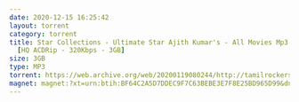 ```yaml
---
date: 2020-12-15 16:25:42
layout: torrent
category: torrent
title: Star Collections - Ultimate Star Ajith Kumar's - All Movies Mp3 Songs -
  [HQ ACDRip - 320Kbps - 3GB]
size: 3GB
type: MP3
torrent: https://web.archive.org/web/20200119080244/http://tamilrockers.ws/index.php?app=core&module=attach&section=attach&attach_id=6614
magnet: magnet:?xt=urn:btih:BF64C2A5D7DDEC9F7C63BEBE3E7F8E25BD965D99&dn=www.TamilRockers.to%20-%20Star%20Collections%20-%20Ultimate%20Star%20Ajith%20Kumar%27s%20-%20All%20Movies%20Mp3%20Songs%20-%20%5bHQ%20ACDRip%20-%20320Kbps%20-%203GB%5d&tr=udp%3a%2f%2feddie4.nl%3a6969%2fannounce&tr=udp%3a%2f%2ftracker4.piratux.com%3a6969%2fannounce&tr=udp%3a%2f%2ftracker.pomf.se%2fannounce&tr=udp%3a%2f%2f9.rarbg.com%3a2710%2fannounce&tr=http%3a%2f%2ftracker.aletorrenty.pl%3a2710%2fannounce&tr=udp%3a%2f%2ftracker.blackunicorn.xyz%3a6969%2fannounce&tr=udp%3a%2f%2ftorrent.gresille.org%3a80%2fannounce
---
```

